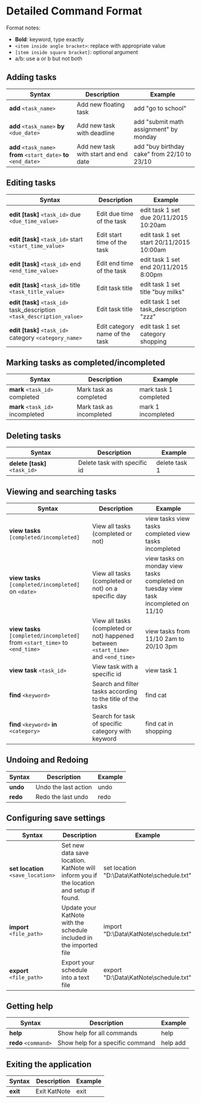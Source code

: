 # Detailed Command Format

Format notes:
- **Bold**: keyword, type exactly
- `<item inside angle bracket>`: replace with appropriate value
- `[item inside square bracket]`: optional argument
- a/b: use a or b but not both


Adding tasks
---------------------

| Syntax | Description | Example |
|------------------------------------------------------------|--------------------------------------------|-----------------------------------------------------|
| **add** `<task_name>` | Add new floating task | add "go to school" |
| **add** `<task_name>` **by** `<due_date>` | Add new task with deadline | add "submit math assignment" by monday |
| **add** `<task_name>` **from** `<start_date>` **to** `<end_date>` | Add new task with start and end date | add "buy birthday cake" from 22/10 to 23/10 |


Editing tasks
---------------------

| Syntax | Description | Example |
|------------------------------------------------------------|--------------------------------------------|-----------------------------------------------------|
| **edit [task]** `<task_id>` due `<due_time_value>` | Edit due time of the task | edit task 1 set due 20/11/2015 10:20am |
| **edit [task]** `<task_id>` start `<start_time_value>` | Edit start time of the task | edit task 1 set start 20/11/2015 10:00am |
| **edit [task]** `<task_id>` end `<end_time_value>` | Edit end time of the task | edit task 1 set end 20/11/2015 8:00pm |
| **edit [task]** `<task_id>` title `<task_title_value>` | Edit task title | edit task 1 set title "buy milks" |
| **edit [task]** `<task_id>` task_description `<task_description_value>` | Edit task title | edit task 1 set task_description "zzz" |
| **edit [task]** `<task_id>` category `<category_name>` | Edit category name of the task | edit task 1 set category shopping |


Marking tasks as completed/incompleted
---------------------

| Syntax | Description | Example |
|------------------------------------------------------------|--------------------------------------------|-----------------------------------------------------|
| **mark** `<task_id>` completed | Mark task as completed | mark task 1 completed |
| **mark** `<task_id>` incompleted | Mark task as incompleted | mark 1 incompleted |


Deleting tasks
---------------------

| Syntax | Description | Example |
|------------------------------------------------------------|--------------------------------------------|-----------------------------------------------------|
| **delete [task]** `<task_id>` | Delete task with specific id | delete task 1 |


Viewing and searching tasks
---------------------

| Syntax | Description | Example |
|------------------------------------------------------------|--------------------------------------------|-----------------------------------------------------|
| **view tasks** `[completed/incompleted]` | View all tasks (completed or not) | view tasks view tasks completed view tasks incompleted |
| **view tasks** `[completed/incompleted]` on `<date>` | View all tasks (completed or not) on a specific day | view tasks on monday view tasks completed on tuesday view task incompleted on 11/10 |
| **view tasks** `[completed/incompleted]` from `<start_time>` to `<end_time>` | View all tasks (completed or not) happened between `<start_time>` and `<end_time>` | view tasks from 11/10 2am to 20/10 3pm |
| **view task** `<task_id>` | View task with a specific id | view task 1 |
| **find** `<keyword>` | Search and filter tasks according to the title of the tasks | find cat |
| **find** `<keyword>` **in** `<category>` | Search for task of specific category with keyword | find cat in shopping |


Undoing and Redoing
------------------------

| Syntax | Description | Example |
|------------------------------------------------------------|--------------------------------------------|-----------------------------------------------------|
| **undo** | Undo the last action | undo |
| **redo** | Redo the last undo | redo |


Configuring save settings
-----------------------------

| Syntax | Description | Example |
|------------------------------------------------------------|--------------------------------------------|-----------------------------------------------------|
| **set location** `<save_location>` | Set new data save location. KatNote will inform you if the location and setup if found. | set location "D:\Data\KatNote\schedule.txt" |
| **import** `<file_path>` | Update your KatNote with the schedule included in the imported file | import "D:\Data\KatNote\schedule.txt" |
| **export** `<file_path>` | Export your schedule into a text file | export "D:\Data\KatNote\schedule.txt" |


Getting help
---------------------

| Syntax | Description | Example |
|------------------------------------------------------------|--------------------------------------------|-----------------------------------------------------|
| **help** | Show help for all commands | help |
| **redo** `<command>` | Show help for a specific command | help add |


Exiting the application
----------------------------

| Syntax | Description | Example |
|------------------------------------------------------------|--------------------------------------------|-----------------------------------------------------|
| **exit** | Exit KatNote | exit |
